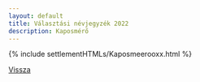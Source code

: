 ```yaml
---
layout: default
title: Választási névjegyzék 2022
description: Kaposmérő
---
```


{% include settlementHTMLs/Kaposmeerooxx.html %}

[Vissza](./)